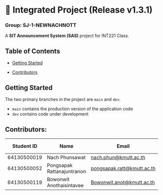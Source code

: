 ﻿# 🚀 Integrated Project (Release v1.3.1)

### **Group:  SJ-1-NEWNACHNOTT**

A **SIT Announcement System (SAS)** project for  INT221 Class.

 ## Table of Contents
- [Getting Started](#getting-started) 
<!--   - [Tools Required](#tools-required) 
   - [Installation](#installation) 
- [Development](#development) 
  -  [Sprint 1: ](#sprint-1)  
     - [Step 1: ](#step-1)
  - [Sprint 2: ](#sprint-2)
     - [Step 1: ](#step-1)
     - [Step 2: ](#step-2)
  - [Sprint 3: ](#sprint-3)
     - [Step 1: ](#step-1)
     - [Step 2: ](#step-2)
  - [Sprint 4: ](#sprint-4)        
- [Running the App](#running-the-app)
- [Deployment](#deployment) -->
- [Contributors](#contributors) 
<!-- - [Authors](#authors) 
- [Acknowledgments](#acknowledgments) -->

## Getting Started 
The two primary branches in the project are `main` and `dev`. 
-  `main` contains the production version of the application code 
-  `dev` contains code under development

## Contributors: 
| Student ID 	| Name | Email | Github Username | Contributions (%) |
| - | - | - | - | - |
| 64130500019 | Nach Phunsawat| nach.phun@kmutt.ac.th | [NACHUNACHA]| 33.33% |
| 64130500052 | Pongsapak Rattanajuntranon | pongsapak.ratt@kmutt.ac.th | [pongsapark]| 33.33% |
| 64130500119| Bowonwit Anothaisintavee | Bowonwit.anot@kmutt.ac.th | [NewBww] | 33.33% |

[//]: # 'Contributors Links' 
[NACHUNACHA]: https://github.com/NACHUNACHA
[pongsapark]: https://github.com/pongsapark
[NewBww]: https://github.com/NewBww


